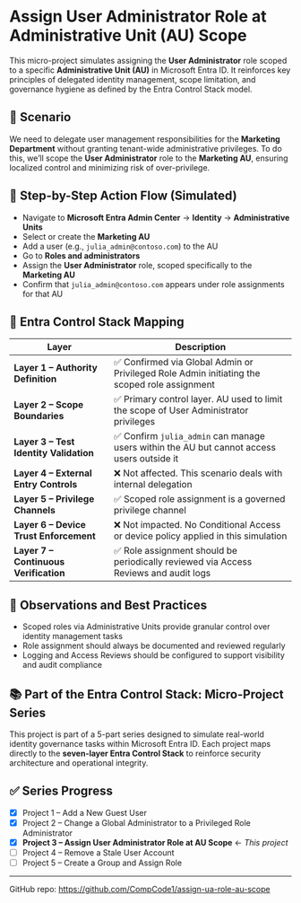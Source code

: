 # Assign User Administrator Role at Administrative Unit (AU) Scope

This micro-project simulates assigning the **User Administrator** role scoped to a specific **Administrative Unit (AU)** in Microsoft Entra ID. It reinforces key principles of delegated identity management, scope limitation, and governance hygiene as defined by the Entra Control Stack model.

## 🧭 Scenario

We need to delegate user management responsibilities for the **Marketing Department** without granting tenant-wide administrative privileges. To do this, we’ll scope the **User Administrator** role to the **Marketing AU**, ensuring localized control and minimizing risk of over-privilege.

## 🔧 Step-by-Step Action Flow (Simulated)

- Navigate to **Microsoft Entra Admin Center** → **Identity** → **Administrative Units**
- Select or create the **Marketing AU**
- Add a user (e.g., `julia_admin@contoso.com`) to the AU
- Go to **Roles and administrators**
- Assign the **User Administrator** role, scoped specifically to the **Marketing AU**
- Confirm that `julia_admin@contoso.com` appears under role assignments for that AU

## 🔐 Entra Control Stack Mapping

| Layer | Description |
|-------|-------------|
| **Layer 1 – Authority Definition** | ✅ Confirmed via Global Admin or Privileged Role Admin initiating the scoped role assignment |
| **Layer 2 – Scope Boundaries** | ✅ Primary control layer. AU used to limit the scope of User Administrator privileges |
| **Layer 3 – Test Identity Validation** | ✅ Confirm `julia_admin` can manage users within the AU but cannot access users outside it |
| **Layer 4 – External Entry Controls** | ❌ Not affected. This scenario deals with internal delegation |
| **Layer 5 – Privilege Channels** | ✅ Scoped role assignment is a governed privilege channel |
| **Layer 6 – Device Trust Enforcement** | ❌ Not impacted. No Conditional Access or device policy applied in this simulation |
| **Layer 7 – Continuous Verification** | ✅ Role assignment should be periodically reviewed via Access Reviews and audit logs |

## 📌 Observations and Best Practices

- Scoped roles via Administrative Units provide granular control over identity management tasks
- Role assignment should always be documented and reviewed regularly
- Logging and Access Reviews should be configured to support visibility and audit compliance

## 📚 Part of the Entra Control Stack: Micro-Project Series

This project is part of a 5-part series designed to simulate real-world identity governance tasks within Microsoft Entra ID. Each project maps directly to the **seven-layer Entra Control Stack** to reinforce security architecture and operational integrity.

## ✅ Series Progress

- [x] Project 1 – Add a New Guest User  
- [x] Project 2 – Change a Global Administrator to a Privileged Role Administrator  
- [x] **Project 3 – Assign User Administrator Role at AU Scope** ← *This project*  
- [ ] Project 4 – Remove a Stale User Account  
- [ ] Project 5 – Create a Group and Assign Role

---

GitHub repo: https://github.com/CompCode1/assign-ua-role-au-scope
